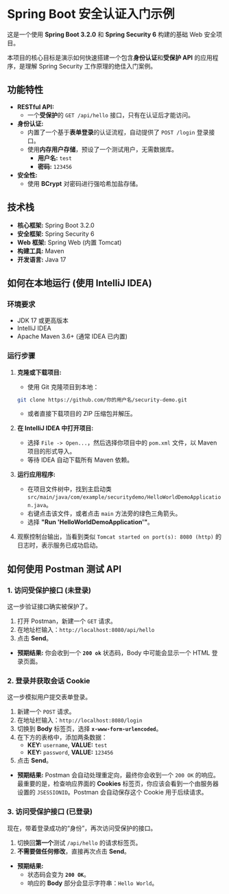 # Spring Boot 安全认证入门示例

这是一个使用 **Spring Boot 3.2.0** 和 **Spring Security 6** 构建的基础 Web 安全项目。

本项目的核心目标是演示如何快速搭建一个包含**身份认证**和**受保护 API** 的应用程序，是理解 Spring Security 工作原理的绝佳入门案例。

## 功能特性

*   **RESTful API:**
    *   一个**受保护**的 `GET /api/hello` 接口，只有在认证后才能访问。
*   **身份认证:**
    *   内置了一个基于**表单登录**的认证流程，自动提供了 `POST /login` 登录接口。
    *   使用**内存用户存储**，预设了一个测试用户，无需数据库。
        *   **用户名:** `test`
        *   **密码:** `123456`
*   **安全性:**
    *   使用 **BCrypt** 对密码进行强哈希加盐存储。

## 技术栈

*   **核心框架:** Spring Boot 3.2.0
*   **安全框架:** Spring Security 6
*   **Web 框架:** Spring Web (内置 Tomcat)
*   **构建工具:** Maven
*   **开发语言:** Java 17

## 如何在本地运行 (使用 IntelliJ IDEA)

### 环境要求

*   JDK 17 或更高版本
*   IntelliJ IDEA
*   Apache Maven 3.6+ (通常 IDEA 已内置)

### 运行步骤

1.  **克隆或下载项目:**
    *   使用 Git 克隆项目到本地：
      ```bash
      git clone https://github.com/你的用户名/security-demo.git
      ```
    *   或者直接下载项目的 ZIP 压缩包并解压。

2.  **在 IntelliJ IDEA 中打开项目:**
    *   选择 `File -> Open...`，然后选择你项目中的 `pom.xml` 文件，以 Maven 项目的形式导入。
    *   等待 IDEA 自动下载所有 Maven 依赖。

3.  **运行应用程序:**
    *   在项目文件树中，找到主启动类 `src/main/java/com/example/securitydemo/HelloWorldDemoApplication.java`。
    *   右键点击该文件，或者点击 `main` 方法旁的绿色三角箭头。
    *   选择 **"Run 'HelloWorldDemoApplication'"**。

4.  观察控制台输出，当看到类似 `Tomcat started on port(s): 8080 (http)` 的日志时，表示服务已成功启动。

## 如何使用 Postman 测试 API

### 1. 访问受保护接口 (未登录)

这一步验证接口确实被保护了。

1.  打开 Postman，新建一个 `GET` 请求。
2.  在地址栏输入：`http://localhost:8080/api/hello`
3.  点击 **Send**。

*   **预期结果:** 你会收到一个 **`200 ok`** 状态码，Body 中可能会显示一个 HTML 登录页面。

### 2. 登录并获取会话 Cookie

这一步模拟用户提交表单登录。

1.  新建一个 `POST` 请求。
2.  在地址栏输入：`http://localhost:8080/login`
3.  切换到 **Body** 标签页，选择 **`x-www-form-urlencoded`**。
4.  在下方的表格中，添加两条数据：
    *   **KEY:** `username`, **VALUE:** `test`
    *   **KEY:** `password`, **VALUE:** `123456`
5.  点击 **Send**。

*   **预期结果:** Postman 会自动处理重定向，最终你会收到一个 `200 OK` 的响应。最重要的是，检查响应界面的 **Cookies** 标签页，你应该会看到一个由服务器设置的 `JSESSIONID`。Postman 会自动保存这个 Cookie 用于后续请求。

### 3. 访问受保护接口 (已登录)

现在，带着登录成功的“身份”，再次访问受保护的接口。

1.  切换回**第一个**测试 `/api/hello` 的请求标签页。
2.  **不需要做任何修改**，直接再次点击 **Send**。

*   **预期结果:**
    *   状态码会变为 **`200 OK`**。
    *   响应的 **Body** 部分会显示字符串：`Hello World`。

